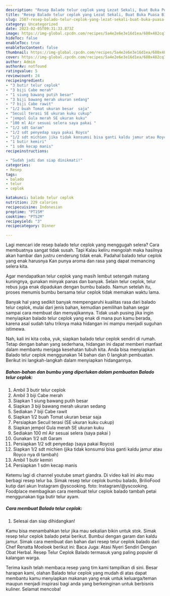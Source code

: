 ```yaml
---
description: "Resep Balado telur ceplok yang Lezat Sekali, Buat Buka Puasa Bikin Ngiler"
title: "Resep Balado telur ceplok yang Lezat Sekali, Buat Buka Puasa Bikin Ngiler"
slug: 2507-resep-balado-telur-ceplok-yang-lezat-sekali-buat-buka-puasa-bikin-ngiler
category: Uncategorized
date: 2023-02-05T09:31:33.873Z
image: https://img-global.cpcdn.com/recipes/5a4e2e6e3e16d1ea/680x482cq70/balado-telur-ceplok-foto-resep-utama.jpg
hideToc: false
enableToc: true
enableTocContent: false
thumbnail: https://img-global.cpcdn.com/recipes/5a4e2e6e3e16d1ea/680x482cq70/balado-telur-ceplok-foto-resep-utama.jpg
cover: https://img-global.cpcdn.com/recipes/5a4e2e6e3e16d1ea/680x482cq70/balado-telur-ceplok-foto-resep-utama.jpg
author: Admin
authorAv: notfound
ratingvalue: 5
reviewcount: 24
recipeingredient:
- "3 butir telur ceplok"
- "3 biji Cabe merah"
- "1 siung bawang putih besar"
- "3 biji bawang merah ukuran sedang"
- "7 biji Cabe rawit"
- "1/2 buah Tomat ukuran besar  saja"
- "Secuil terasi SE ukuran kuku cukup"
- "jempol Gula merah SE ukuran kuku"
- "100 ml Air sesuai selera saya pakai "
- "1/2 sdt Garam"
- "1/2 sdt penyedap saya pakai Royco"
- "1/2 sdt michien jika tidak konsumsi bisa ganti kaldu jamur atau Royco nya di tambah"
- "1 butir kemiri"
- "1 sdm kecap manis"
recipeinstructions:

- "Sudah jadi dan siap dinikmati!"
categories:
- Resep
tags:
- balado
- telur
- ceplok

katakunci: balado telur ceplok 
nutrition: 229 calories
recipecuisine: Indonesian
preptime: "PT15M"
cooktime: "PT52M"
recipeyield: "3"
recipecategory: Dinner

---
```



Lagi mencari ide resep balado telur ceplok yang menggugah selera? Cara membuatnya sangat tidak susah. Tapi Kalau keliru mengolah maka hasilnya akan hambar dan justru cenderung tidak enak. Padahal balado telur ceplok yang enak harusnya Kan punya aroma dan rasa yang dapat memancing selera kita.


Agar mendapatkan telur ceplok yang masih lembut setengah matang kuningnya, gunakan minyak panas dan banyak. Selain telur ceplok, telur rebus juga enak dipadukan dengan bumbu balado. Namun setelah itu, proses menumis bumbu bersama telur ceplok tidak memakan waktu lama.

Banyak hal yang sedikit banyak mempengaruhi kualitas rasa dari balado telur ceplok, mulai dari jenis bahan, kemudian pemilihan bahan segar sampai cara membuat dan menyajikannya. Tidak usah pusing jika ingin menyiapkan balado telur ceplok yang enak di mana pun kamu berada, karena asal sudah tahu triknya maka hidangan ini mampu menjadi suguhan istimewa.


Nah, kali ini kita coba, yuk, siapkan balado telur ceplok sendiri di rumah. Tetap dengan bahan yang sederhana, hidangan ini dapat memberi manfaat dalam membantu menjaga kesehatan tubuh kita. Anda bisa menyiapkan Balado telur ceplok menggunakan 14 bahan dan 0 langkah pembuatan. Berikut ini langkah-langkah dalam menyiapkan hidangannya.

<!--inarticleads1-->

##### Bahan-bahan dan bumbu yang diperlukan dalam pembuatan Balado telur ceplok:

1. Ambil 3 butir telur ceplok
1. Ambil 3 biji Cabe merah
1. Siapkan 1 siung bawang putih besar
1. Siapkan 3 biji bawang merah ukuran sedang
1. Sediakan 7 biji Cabe rawit
1. Siapkan 1/2 buah Tomat ukuran besar  saja
1. Persiapkan Secuil terasi (SE ukuran kuku cukup)
1. Siapkan jempol Gula merah SE ukuran kuku
1. Sediakan 100 ml Air sesuai selera (saya pakai )
1. Gunakan 1/2 sdt Garam
1. Persiapkan 1/2 sdt penyedap (saya pakai Royco)
1. Siapkan 1/2 sdt michien (jika tidak konsumsi bisa ganti kaldu jamur atau Royco nya di tambah)
1. Ambil 1 butir kemiri
1. Persiapkan 1 sdm kecap manis


Ketemu lagi di channel youtube smart giandra. Di video kali ini aku mau berbagi resep telur ba. Simak resep telur ceplok bumbu balado, BrilioFood kutip dari akun Instagram @yscooking. foto: Instagram/@yscooking. Foodplace membagikan cara membuat telur ceplok balado tambah petai menggunakan tiga butir telur ayam. 

<!--inarticleads2-->

##### Cara membuat Balado telur ceplok:


1. Selesai dan siap dihidangkan!

Kamu bisa menambahkan telur jika mau sekalian bikin untuk stok. Simak resep telur ceplok balado petai berikut. Bumbui dengan garam dan kaldu jamur. Simak cara membuat dan bahan dari resep telur ceplok balado dari Chef Renatta Moeloek berikut ini: Baca Juga: Atasi Nyeri Sendiri Dengan Obat Herbal. Resep Telur Ceplok Balado termasuk yang paling populer di kalangan warga. 

Terima kasih telah membaca resep yang tim kami tampilkan di sini. Besar harapan kami, olahan Balado telur ceplok yang mudah di atas dapat membantu kamu menyiapkan makanan yang enak untuk keluarga/teman maupun menjadi inspirasi bagi anda yang berkeinginan untuk berbisnis kuliner. Selamat mencoba!
